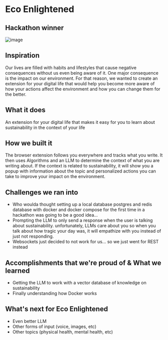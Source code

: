 # Eco Enlightened

## Hackathon winner
![image](https://github.com/psycho-baller/eco-enlightened/assets/81759594/14762ab3-29bc-4321-bfca-555b70eb9baa)


## Inspiration

Our lives are filled with habits and lifestyles that cause negative consequences without us even being aware of it. One major consequence is the impact on our environment. For that reason, we wanted to create an extension for your digital life that would help you become more aware of how your actions affect the environment and how you can change them for the better.

## What it does

An extension for your digital life that makes it easy for you to learn about sustainability in the context of your life

## How we built it

The browser extension follows you everywhere and tracks what you write. It then uses Algorithms and an LLM to determine the context of what you are writing about. If the context is related to sustainability, it will show you a popup with information about the topic and personalized actions you can take to improve your impact on the environment.

## Challenges we ran into

- Who woulda thought setting up a local database postgres and redis database with docker and docker compose for the first time in a hackathon was going to be a good idea...
- Prompting the LLM to only send a response when the user is talking about sustainability. unfortunately, LLMs care about you so when you talk about how tragic your day was, it will empathize with you instead of just not responding.
- Websockets just decided to not work for us... so we just went for REST instead

## Accomplishments that we're proud of & What we learned

- Getting the LLM to work with a vector database of knowledge on sustainability
- Finally understanding how Docker works

## What's next for Eco Enlightened

- Even better LLM
- Other forms of input (voice, images, etc)
- Other topics (physical health, mental health, etc)
